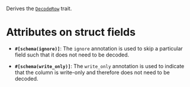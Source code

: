 Derives the [`DecodeRow`](harpiya_orm::DecodeRow) trait.

# Attributes on struct fields

- **`#[schema(ignore)]`**: The `ignore` annotation is used to skip a particular field
  such that it does not need to be decoded.

- **`#[schema(write_only)]`**: The `write_only` annotation is used to indicate that
  the column is write-only and therefore does not need to be decoded.
